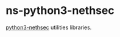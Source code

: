 # ns-python3-nethsec

[python3-nethsec](https://github.com/NethServer/python3-nethsec) utilities libraries.


